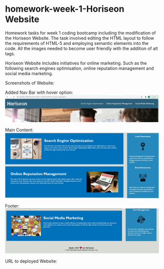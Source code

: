 # homework-week-1-Horiseon Website

Homework tasks for week 1 coding bootcamp including the modification of the Horiseon Website. The task involved editing the HTML layout to follow the requirements of HTML-5 and employing semantic elements into the code. All the images needed to become user friendly with the addition of alt tags. 

Horiseon Website includes initiatives for online marketing. Such as the following search engines optimisation, online reputation management and social media marketing. 

Screenshots of Website:

Added Nav Bar with hover option:
![Alt text](/assets/screenshots/navbar.JPG?raw=true "Navbar")

Main Content:
![Alt text](/assets/screenshots/maincontent.JPG?raw=true "Maincontent")

Footer:
![Alt text](/assets/screenshots/maincontent-footer.JPG?raw=true "Footer")

URL to deployed Website: 


